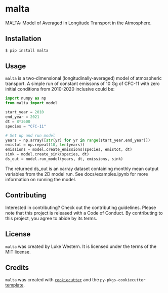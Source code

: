 # malta

MALTA: Model of Averaged in Longitude Transport in the Atmosphere.

## Installation

```bash
$ pip install malta
```

## Usage

`malta` is a two-dimensional (longitudinally-averaged) model of atmospheric transport.
A simple run of constant emissons of 10 Gg of CFC-11 with zero initial conditions
from 2010-2020 inclusive could be:
```python
import numpy as np
from malta import model

start_year = 2010
end_year = 2021
dt = 8*3600
species = "CFC-11"

# Set up and run model
years = np.array([str(yr) for yr in range(start_year,end_year)])
emistot = np.repeat(10, len(years))
emissions = model.create_emissions(species, emistot, dt)
sink = model.create_sink(species, dt)
ds_out = model.run_model(years, dt, emissions, sink) 
```
The returned ds_out is an xarray dataset containing monthly mean output variables from 
the 2D model run.
See docs/examples.ipynb for more information on running the model.

## Contributing

Interested in contributing? Check out the contributing guidelines. Please note that this project is released with a Code of Conduct. By contributing to this project, you agree to abide by its terms.

## License

`malta` was created by Luke Western. It is licensed under the terms of the MIT license.

## Credits

`malta` was created with [`cookiecutter`](https://cookiecutter.readthedocs.io/en/latest/) and the `py-pkgs-cookiecutter` [template](https://github.com/py-pkgs/py-pkgs-cookiecutter).
